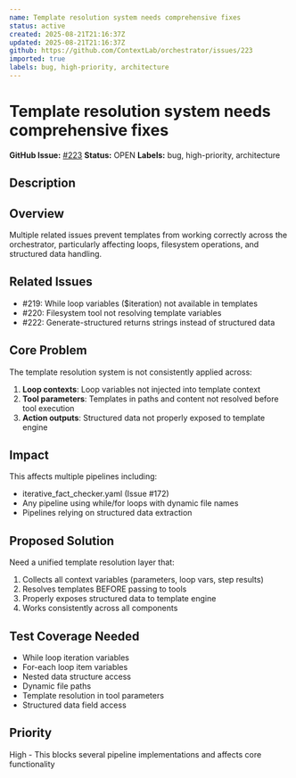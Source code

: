 ```yaml
---
name: Template resolution system needs comprehensive fixes
status: active
created: 2025-08-21T21:16:37Z
updated: 2025-08-21T21:16:37Z
github: https://github.com/ContextLab/orchestrator/issues/223
imported: true
labels: bug, high-priority, architecture
---
```


# Template resolution system needs comprehensive fixes

**GitHub Issue:** [#223](https://github.com/ContextLab/orchestrator/issues/223)
**Status:** OPEN
**Labels:** bug, high-priority, architecture

## Description

## Overview
Multiple related issues prevent templates from working correctly across the orchestrator, particularly affecting loops, filesystem operations, and structured data handling.

## Related Issues
- #219: While loop variables ($iteration) not available in templates
- #220: Filesystem tool not resolving template variables  
- #222: Generate-structured returns strings instead of structured data

## Core Problem
The template resolution system is not consistently applied across:
1. **Loop contexts**: Loop variables not injected into template context
2. **Tool parameters**: Templates in paths and content not resolved before tool execution
3. **Action outputs**: Structured data not properly exposed to template engine

## Impact
This affects multiple pipelines including:
- iterative_fact_checker.yaml (Issue #172)
- Any pipeline using while/for loops with dynamic file names
- Pipelines relying on structured data extraction

## Proposed Solution
Need a unified template resolution layer that:
1. Collects all context variables (parameters, loop vars, step results)
2. Resolves templates BEFORE passing to tools
3. Properly exposes structured data to template engine
4. Works consistently across all components

## Test Coverage Needed
- While loop iteration variables
- For-each loop item variables
- Nested data structure access
- Dynamic file paths
- Template resolution in tool parameters
- Structured data field access

## Priority
High - This blocks several pipeline implementations and affects core functionality